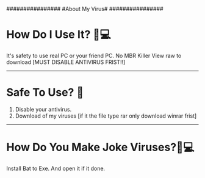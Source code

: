 ################
#About My Virus#
################


# How Do I Use It? 🤔💻

It's safety to use real PC or your friend PC.
No MBR Killer
View raw to download [MUST DISABLE ANTIVIRUS FRIST!!]  


___________________

# Safe To Use? 🤨

1. Disable your antivirus.
2. Download of my viruses [if it the file type rar only download winrar frist]

__________________________

# How Do You Make Joke Viruses?👾💻

Install Bat to Exe.
And open it if it done.


